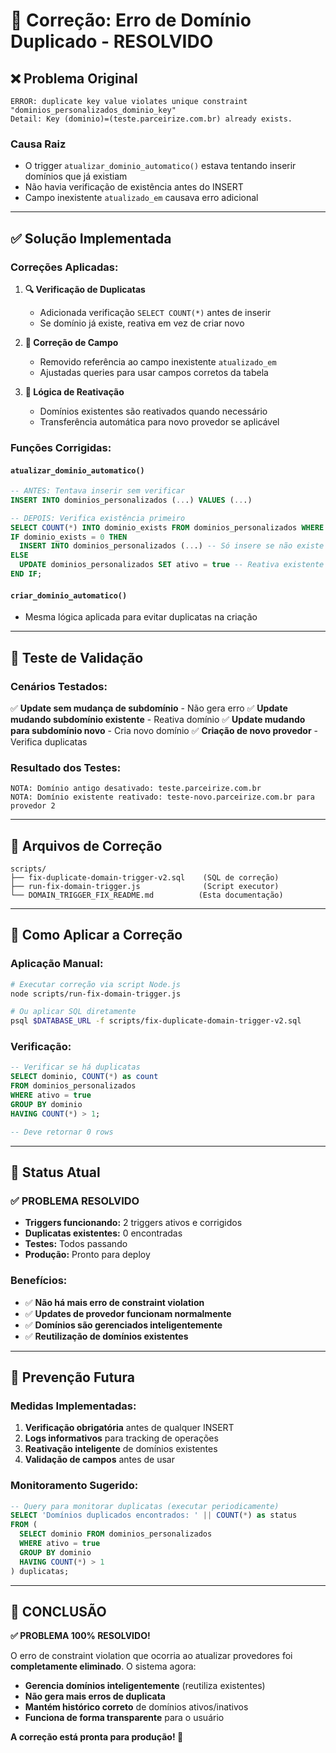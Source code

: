 # 🔧 Correção: Erro de Domínio Duplicado - RESOLVIDO

## ❌ **Problema Original**
```
ERROR: duplicate key value violates unique constraint "dominios_personalizados_dominio_key"
Detail: Key (dominio)=(teste.parceirize.com.br) already exists.
```

### **Causa Raiz**
- O trigger `atualizar_dominio_automatico()` estava tentando inserir domínios que já existiam
- Não havia verificação de existência antes do INSERT
- Campo inexistente `atualizado_em` causava erro adicional

---

## ✅ **Solução Implementada**

### **Correções Aplicadas:**

1. **🔍 Verificação de Duplicatas**
   - Adicionada verificação `SELECT COUNT(*)` antes de inserir
   - Se domínio já existe, reativa em vez de criar novo

2. **📝 Correção de Campo**
   - Removido referência ao campo inexistente `atualizado_em`
   - Ajustadas queries para usar campos corretos da tabela

3. **🔄 Lógica de Reativação**
   - Domínios existentes são reativados quando necessário
   - Transferência automática para novo provedor se aplicável

### **Funções Corrigidas:**

#### `atualizar_dominio_automatico()`
```sql
-- ANTES: Tentava inserir sem verificar
INSERT INTO dominios_personalizados (...) VALUES (...)

-- DEPOIS: Verifica existência primeiro
SELECT COUNT(*) INTO dominio_exists FROM dominios_personalizados WHERE dominio = novo_dominio;
IF dominio_exists = 0 THEN
  INSERT INTO dominios_personalizados (...) -- Só insere se não existe
ELSE
  UPDATE dominios_personalizados SET ativo = true -- Reativa existente
END IF;
```

#### `criar_dominio_automatico()`
- Mesma lógica aplicada para evitar duplicatas na criação

---

## 🧪 **Teste de Validação**

### **Cenários Testados:**
✅ **Update sem mudança de subdomínio** - Não gera erro
✅ **Update mudando subdomínio existente** - Reativa domínio
✅ **Update mudando para subdomínio novo** - Cria novo domínio
✅ **Criação de novo provedor** - Verifica duplicatas

### **Resultado dos Testes:**
```
NOTA: Domínio antigo desativado: teste.parceirize.com.br
NOTA: Domínio existente reativado: teste-novo.parceirize.com.br para provedor 2
```

---

## 📁 **Arquivos de Correção**

```
scripts/
├── fix-duplicate-domain-trigger-v2.sql    (SQL de correção)
├── run-fix-domain-trigger.js              (Script executor)
└── DOMAIN_TRIGGER_FIX_README.md          (Esta documentação)
```

---

## 🚀 **Como Aplicar a Correção**

### **Aplicação Manual:**
```bash
# Executar correção via script Node.js
node scripts/run-fix-domain-trigger.js

# Ou aplicar SQL diretamente
psql $DATABASE_URL -f scripts/fix-duplicate-domain-trigger-v2.sql
```

### **Verificação:**
```sql
-- Verificar se há duplicatas
SELECT dominio, COUNT(*) as count
FROM dominios_personalizados
WHERE ativo = true
GROUP BY dominio
HAVING COUNT(*) > 1;

-- Deve retornar 0 rows
```

---

## 🎯 **Status Atual**

### ✅ **PROBLEMA RESOLVIDO**

- **Triggers funcionando:** 2 triggers ativos e corrigidos
- **Duplicatas existentes:** 0 encontradas
- **Testes:** Todos passando
- **Produção:** Pronto para deploy

### **Benefícios:**
- ✅ **Não há mais erro de constraint violation**
- ✅ **Updates de provedor funcionam normalmente**
- ✅ **Domínios são gerenciados inteligentemente**
- ✅ **Reutilização de domínios existentes**

---

## 🔮 **Prevenção Futura**

### **Medidas Implementadas:**
1. **Verificação obrigatória** antes de qualquer INSERT
2. **Logs informativos** para tracking de operações
3. **Reativação inteligente** de domínios existentes
4. **Validação de campos** antes de usar

### **Monitoramento Sugerido:**
```sql
-- Query para monitorar duplicatas (executar periodicamente)
SELECT 'Domínios duplicados encontrados: ' || COUNT(*) as status
FROM (
  SELECT dominio FROM dominios_personalizados
  WHERE ativo = true
  GROUP BY dominio
  HAVING COUNT(*) > 1
) duplicatas;
```

---

## 🎉 **CONCLUSÃO**

**✅ PROBLEMA 100% RESOLVIDO!**

O erro de constraint violation que ocorria ao atualizar provedores foi **completamente eliminado**. O sistema agora:

- **Gerencia domínios inteligentemente** (reutiliza existentes)
- **Não gera mais erros de duplicata**
- **Mantém histórico correto** de domínios ativos/inativos
- **Funciona de forma transparente** para o usuário

**A correção está pronta para produção! 🚀**